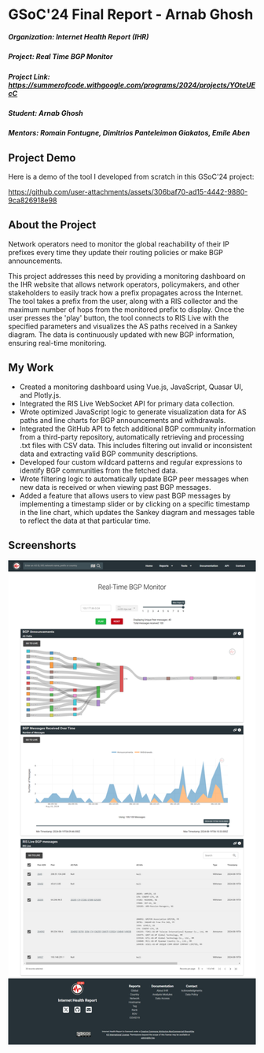 # GSoC'24 Final Report - Arnab Ghosh
##### Organization: Internet Health Report (IHR)
##### Project: Real Time BGP Monitor
##### Project Link: https://summerofcode.withgoogle.com/programs/2024/projects/YOteUEcC
##### Student: Arnab Ghosh
##### Mentors: Romain Fontugne, Dimitrios Panteleimon Giakatos, Emile Aben

## Project Demo
Here is a demo of the tool I developed from scratch in this GSoC'24 project:

<!--[![GSoC-2024 BGP Monitor demo by Arnab Ghosh](assets/Demo.png)](https://www.youtube.com/watch?v=ExhmUMzpLWs "GSoC-2024 BGP Monitor demo by Arnab Ghosh")-->

https://github.com/user-attachments/assets/306baf70-ad15-4442-9880-9ca826918e98


## About the Project
Network operators need to monitor the global reachability of their IP prefixes every time they update their routing policies or make BGP announcements.

This project addresses this need by providing a monitoring dashboard on the IHR website that allows network operators, policymakers, and other
stakeholders to easily track how a prefix propagates across the Internet. The tool takes a prefix from the user, along with a RIS collector and the maximum number of hops from the monitored prefix to display. Once the user presses the 'play' button, the tool connects to RIS Live with the specified parameters and visualizes the AS paths received in a Sankey diagram. The data is continuously updated with new BGP information, ensuring real-time monitoring.

## My Work
* Created a monitoring dashboard using Vue.js, JavaScript, Quasar UI, and Plotly.js.
* Integrated the RIS Live WebSocket API for primary data collection.
* Wrote optimized JavaScript logic to generate visualization data for AS paths and line charts for BGP announcements and withdrawals.
* Integrated the GitHub API to fetch additional BGP community information from a third-party repository, automatically retrieving and processing .txt files with CSV data. This includes filtering out invalid or inconsistent data and extracting valid BGP community descriptions.
* Developed four custom wildcard patterns and regular expressions to identify BGP communities from the fetched data.
* Wrote filtering logic to automatically update BGP peer messages when new data is received or when viewing past BGP messages.
* Added a feature that allows users to view past BGP messages by implementing a timestamp slider or by clicking on a specific timestamp in the line chart, which updates the Sankey diagram and messages table to reflect the data at that particular time.

## Screenshorts
![GSoC'24 SS](assets/GSoC'24%20SS.jpg)

